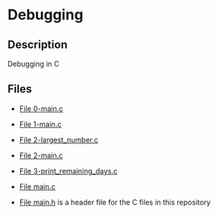 # Debugging

## Description

Debugging in C

## Files

- [File 0-main.c](./0-main.c) 

- [File 1-main.c](./1-main.c)

- [File 2-largest_number.c](./2-largest_number.c)

- [File 2-main.c](./2-main.c)

- [File 3-print_remaining_days.c](./3-print_remaining_days.c)

- [File main.c](./main.c)

- [File main.h](./main.h) is a header file for the C files in this repository
